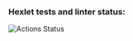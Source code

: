 ### Hexlet tests and linter status:
![Actions Status](https://github.com/Timur73/frontend-project-lvl1/workflows/hexlet-check/badge.svg)